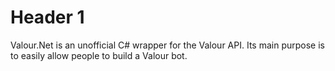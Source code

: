 # Header 1

Valour.Net is an unofficial C# wrapper for the Valour API. Its main purpose is to easily allow people to build a Valour bot.